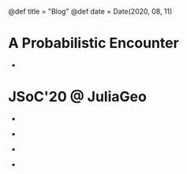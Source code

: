 @def title = "Blog"
@def date = Date(2020, 08, 11)

# A Probabilistic Encounter

* ~~~<a href="/blog_pages/ibmq">Birth of IBMQJulia.jl</a>~~~

# JSoC'20 @ JuliaGeo

* ~~~<a href="/blog_pages/proposal">Project Plan</a>~~~
* ~~~<a href="/blog_pages/workflow">Workflow</a>~~~
* ~~~<a href="/blog_pages/misc">Side Quests</a>~~~
* ~~~<a href="https://discourse.julialang.org/t/moving-to-geometrybasics/40861">Discussion on Julia Discourse</a>~~~

